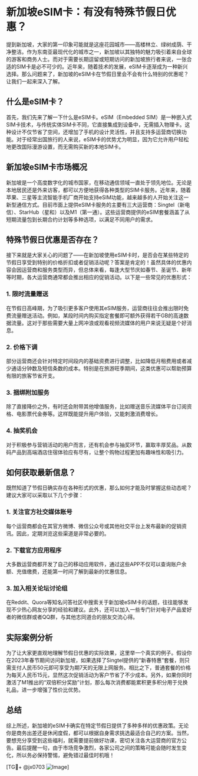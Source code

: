 # 新加坡eSIM卡：有没有特殊节假日优惠？

提到新加坡，大家的第一印象可能就是这座花园城市——高楼林立、绿树成荫、干净整洁。作为东南亚最现代化的城市之一，新加坡以其独特的魅力吸引着来自全球的游客和商务人士。而对于需要长期逗留或短期访问的新加坡旅行者来说，一张合适的SIM卡是必不可少的。近年来，随着技术的发展，eSIM卡逐渐成为一种新兴选择。那么问题来了，新加坡的eSIM卡在节假日里会不会有什么特别的优惠呢？让我们一起来深入了解。

## 什么是eSIM卡？

首先，我们先来了解一下什么是eSIM卡。eSIM（Embedded SIM）是一种嵌入式SIM卡技术，与传统实体SIM卡不同，它直接集成到设备中，无需插入物理卡。这种设计不仅节省了空间，还增加了手机的设计灵活性，并且支持多运营商切换功能。对于经常出国旅行的人来说，eSIM卡的优势尤为明显，因为它允许用户轻松地更改国际漫游设置，而无需购买新的本地SIM卡。

## 新加坡eSIM卡市场概况

新加坡是一个高度数字化的城市国家，在移动通信领域一直处于领先地位。无论是本地居民还是外来访客，都可以方便地获得各种类型的SIM卡服务。近年来，随着苹果、三星等主流智能手机厂商开始支持eSIM功能，越来越多的人开始关注这一新型通信方式。目前市面上提供eSIM卡服务的主要有三大运营商：Singtel（新电信）、StarHub（星和）以及M1（第一通）。这些运营商提供的eSIM套餐涵盖了从短期流量包到长期合约计划等多种选项，以满足不同用户的需求。

## 特殊节假日优惠是否存在？

接下来就是大家关心的问题了——在新加坡使用eSIM卡时，是否会在某些特定的节假日享受到特别的价格折扣或者促销活动呢？答案是肯定的！虽然具体的优惠内容会因运营商和服务类型而异，但总体来看，每逢大型节庆如春节、圣诞节、新年等时期，各大运营商通常都会推出相应的促销活动。以下是一些常见的优惠形式：

### 1. **限时流量赠送**
   在节假日高峰期，为了吸引更多客户使用其eSIM服务，运营商往往会推出限时免费流量赠送活动。例如，某段时间内购买指定套餐即可额外获得若干GB的高速数据流量。这对于那些需要大量上网冲浪或观看视频流媒体的用户来说无疑是个好消息。

### 2. **价格下调**
   部分运营商还会针对特定时间段内的基础资费进行调整，比如降低月租费用或者减少通话分钟数及短信条数的成本。特别是在旅游旺季期间，这类优惠可以帮助预算有限的旅客节省开支。

### 3. **捆绑附加服务**
   除了直接降价之外，有时还会附带其他增值服务，比如赠送音乐流媒体平台订阅资格、电影票代金券等。这样既能提升用户体验，又能刺激消费增长。

### 4. **抽奖机会**
   对于积极参与营销活动的用户而言，还有机会参与抽奖环节，赢取丰厚奖品。从数码产品到高端酒店住宿体验应有尽有，让整个购物过程更加有趣味性和吸引力。

## 如何获取最新信息？

既然知道了节假日确实存在各种形式的优惠，那么如何才能及时掌握这些动态呢？建议大家可以采取以下几个步骤：

### 1. 关注官方社交媒体账号
   每个运营商都会在其官方微博、微信公众号或其他社交平台上发布最新的促销资讯。因此，定期浏览这些渠道是非常必要的。

### 2. 下载官方应用程序
   大多数运营商都开发了自己的移动应用软件，通过这些APP不仅可以查询账户余额、充值缴费，还能第一时间了解到最新的优惠信息。

### 3. 加入相关论坛讨论组
   在Reddit、Quora等知名问答社区中搜索关于新加坡eSIM卡的话题，往往能够发现不少热心网友分享的经验和建议。此外，还可以加入一些专门针对电子产品爱好者的微信群或者QQ群，与其他志同道合的朋友交流心得。

## 实际案例分析

为了让大家更直观地理解节假日优惠的实际效果，这里举一个真实的例子。假设你在2023年春节期间访问新加坡，如果选择了Singtel提供的“新春特惠”套餐，则只需支付人民币50元即可享受为期7天的无限上网服务。相比之下，普通套餐的价格为每天人民币15元，显然这次促销活动为客户节省了不少成本。另外，如果你同时激活了M1推出的“双倍积分奖励”计划，那么每次消费都能累积更多积分用于兑换礼品，进一步增强了性价比优势。

## 总结

综上所述，新加坡的eSIM卡确实在特定节假日提供了多种多样的优惠政策。无论你是商务出差还是休闲度假，都可以根据自身需求挑选最适合自己的方案。当然，要想充分享受到这些福利，就需要提前做好功课，密切关注各大运营商的官方公告。最后提醒一句，由于市场竞争激烈，各家公司之间的策略可能会随时发生变化，所以务必保持警惕，避免错过最佳时机哦！

[TG💪+ @jx0703 ![Image](https://github.com/user-attachments/assets/dbca1d08-cadb-493c-b0ec-ad6f7a83f270)]